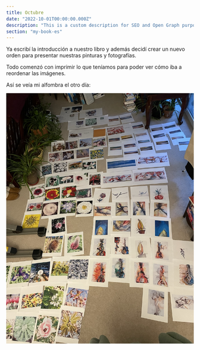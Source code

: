 ```yaml
---
title: Octubre
date: "2022-10-01T00:00:00.000Z"
description: "This is a custom description for SEO and Open Graph purposes, rather than the default generated excerpt. Simply add a description field to the frontmatter."
section: "my-book-es"
---
```


Ya escribí la introducción a nuestro libro y además decidí crear un nuevo orden para presentar nuestras pinturas y fotografías.

Todo comenzó con imprimir lo que teníamos para poder ver cómo iba a reordenar las imágenes.

Así se veía mi alfombra el otro día:

![PostImg](../images/oct22.jpg)
